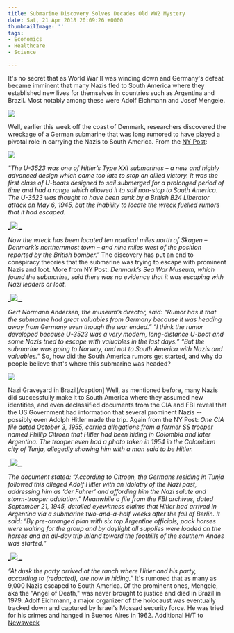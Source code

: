 ```yaml
---
title: Submarine Discovery Solves Decades Old WW2 Mystery
date: Sat, 21 Apr 2018 20:09:26 +0000
thumbnailImage: ''
tags:
- Economics
- Healthcare
- Science

---
```

It's no secret that as World War II was winding down and Germany's defeat became imminent that many Nazis fled to South America where they established new lives for themselves in countries such as Argentina and Brazil. Most notably among these were Adolf Eichmann and Josef Mengele. 

[![](http://politicsfocus.com/wp-content/uploads/2018/04/adolf-eichmann.jpg)](http://politicsfocus.com/wp-content/uploads/2018/04/adolf-eichmann.jpg) 

Well, earlier this week off the coast of Denmark, researchers discovered the wreckage of a German submarine that was long rumored to have played a pivotal role in carrying the Nazis to South America. From the [NY Post](https://nypost.com/2018/04/18/missing-sub-rumored-to-have-brought-nazis-to-south-america-discovered/): 

[![](http://politicsfocus.com/wp-content/uploads/2018/04/german-submarine-1024x433.jpg)](http://politicsfocus.com/wp-content/uploads/2018/04/german-submarine.jpg) 

_"The U-3523 was one of Hitler’s Type XXI submarines – a new and highly advanced design which came too late to stop an allied victory. It was the first class of U-boats designed to sail submerged for a prolonged period of time and had a range which allowed it to sail non-stop to South America. The U-3523 was thought to have been sunk by a British B24 Liberator attack on May 6, 1945, but the inability to locate the wreck fuelled rumors that it had escaped._ 

[_![](http://politicsfocus.com/wp-content/uploads/2018/04/sunken-submarine-1024x679.jpg) _](http://politicsfocus.com/wp-content/uploads/2018/04/sunken-submarine.jpg)

_Now the wreck has been located ten nautical miles north of Skagen – Denmark’s northernmost town – and nine miles west of the position reported by the British bomber."_ The discovery has put an end to conspiracy theories that the submarine was trying to escape with prominent Nazis and loot. More from NY Post: _Denmark’s Sea War Museum, which found the submarine, said there was no evidence that it was escaping with Nazi leaders or loot._ 

[_![](http://politicsfocus.com/wp-content/uploads/2018/04/nazi-officer.jpg) _](http://politicsfocus.com/wp-content/uploads/2018/04/nazi-officer.jpg)

_Gert Normann Andersen, the museum’s director, said: “Rumor has it that the submarine had great valuables from Germany because it was heading away from Germany even though the war ended.” “I think the rumor developed because U-3523 was a very modern, long-distance U-boat and some Nazis tried to escape with valuables in the last days.” “But the submarine was going to Norway, and not to South America with Nazis and valuables.”_ So, how did the South America rumors get started, and why do people believe that's where this submarine was headed?

[![](http://politicsfocus.com/wp-content/uploads/2018/04/nazi-graveyard-brazil.jpg)](http://politicsfocus.com/wp-content/uploads/2018/04/nazi-graveyard-brazil.jpg) 

Nazi Graveyard in Brazil\[/caption\] Well, as mentioned before, many Nazis did successfully make it to South America where they assumed new identities, and even declassified documents from the CIA and FBI reveal that the US Government had information that several prominent Nazis -- possibly even Adolph Hitler made the trip. Again from the NY Post: _One CIA file dated October 3, 1955, carried allegations from a former SS trooper named Phillip Citroen that Hitler had been hiding in Colombia and later Argentina. The trooper even had a photo taken in 1954 in the Colombian city of Tunja, allegedly showing him with a man said to be Hitler._ 

[_![](http://politicsfocus.com/wp-content/uploads/2018/04/citroen-hitler.jpg) _](http://politicsfocus.com/wp-content/uploads/2018/04/citroen-hitler.jpg)

_The document stated: “According to Citroen, the Germans residing in Tunja followed this alleged Adolf Hitler with an idolatry of the Nazi past, addressing him as ‘der Fuhrer’ and affording him the Nazi salute and storm-trooper adulation.” Meanwhile a file from the FBI archives, dated September 21, 1945, detailed eyewitness claims that Hitler had arrived in Argentina via a submarine two-and-a-half weeks after the fall of Berlin. It said: “By pre-arranged plan with six top Argentine officials, pack horses were waiting for the group and by daylight all supplies were loaded on the horses and an all-day trip inland toward the foothills of the southern Andes was started.”_ 

[_![](http://politicsfocus.com/wp-content/uploads/2018/04/tunja-colombia.jpg) _](http://politicsfocus.com/wp-content/uploads/2018/04/tunja-colombia.jpg)

_“At dusk the party arrived at the ranch where Hitler and his party, according to (redacted), are now in hiding.”_ It's rumored that as many as 9,000 Nazis escaped to South America. Of the prominent ones, Mengele, aka the "Angel of Death," was never brought to justice and died in Brazil in 1979. Adolf Eichmann, a major organizer of the holocaust was eventually tracked down and captured by Israel's Mossad security force. He was tried for his crimes and hanged in Buenos Aires in 1962. Additional H/T to [Newsweek](http://www.newsweek.com/submarine-center-south-america-nazi-conspiracy-theories-finally-found-denmark-892472)
